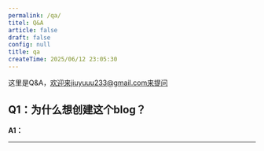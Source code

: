 ```yaml
---
permalink: /qa/
titel: Q&A
article: false
draft: false
config: null
title: qa
createTime: 2025/06/12 23:05:30
---
```



这里是Q&A，欢迎来jiuyuuu233@gmail.com来提问


## Q1：为什么想创建这个blog？
**A1：**

---
